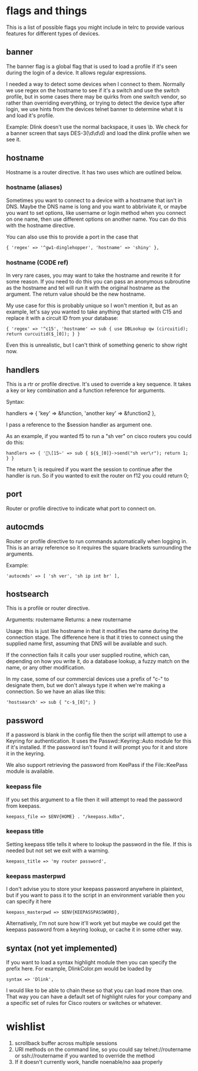 # flags and things

This is a list of possible flags you might include in telrc to provide various
features for different types of devices.

## banner

The banner flag is a global flag that is used to load a profile if it's seen
during the login of a device.  It allows regular expressions.

I needed a way to detect some devices when I connect to them.  Normally we use
regex on the hostname to see if it's a switch and use the switch profile, but
in some cases there may be quirks from one switch vendor, so rather than
overriding everything, or trying to detect the device type after login, we use
hints from the devices telnet banner to determine what it is and load it's
profile.

Example:  Dlink doesn't use the normal backspace, it uses \b.  We check for a
banner screen that says DES-3(\d\d\d) and load the dlink profile when we see
it.

## hostname

Hostname is a router directive.  It has two uses which are outlined below.

### hostname (aliases)

Sometimes you want to connect to a device with a hostname that isn't in DNS.
Maybe the DNS name is long and you want to abbriviate it, or maybe you want to
set options, like username or login method when you connect on one name, then
use different options on another name.  You can do this with the hostname
directive.

You can also use this to provide a port in the case that

    { 'regex' => '^gw1-dinglehopper', 'hostname' => 'shiny' },

### hostname (CODE ref)

In very rare cases, you may want to take the hostname and rewrite it for
some reason.  If you need to do this you can pass an anonymous subroutine
as the hostname and tel will run it with the original hostname as the
argument.  The return value should be the new hostname.

My use case for this is probably unique so I won't mention it, but as an
example, let's say you wanted to take anything that started with C15 and
replace it with a circuit ID from your database:

    { 'regex' => '^c15', 'hostname' => sub { use DBLookup qw (circuitid); return curcuitid($_[0]); } }

Even this is unrealistic, but I can't think of something generic to show right
now.

## handlers

This is a rtr or profile directive.  It's used to override a key sequence.
It takes a key or key combination and a function reference for arguments.

Syntax:

   handlers => { 'key' => \&function, 'another key' => \&function2 },


I pass a reference to the $session handler as argument one.

As an example, if you wanted f5 to run a "sh ver" on cisco routers you could
do this:

    handlers => { '\[15~' => sub { ${$_[0]}->send("sh ver\r"); return 1; } }

The return 1; is required if you want the session to continue after the
handler is run.  So if you wanted to exit the router on f12 you could return
0;

## port

Router or profile directive to indicate what port to connect on.

## autocmds

Router or profile directive to run commands automatically when logging in.
This is an array reference so it requires the square brackets surrounding the
arguments.

Example:

    'autocmds' => [ 'sh ver', 'sh ip int br' ],


## hostsearch

This is a profile or router directive.

Arguments: routername
Returns: a new routername

Usage: this is just like hostname in that it modifies the name during the
connection stage.  The difference here is that it tries to connect using the
supplied name first, assuming that DNS will be available and such.

If the connection fails it calls your user supplied routine, which can,
depending on how you write it, do a database lookup, a fuzzy match on the
name, or any other modification.

In my case, some of our commercial devices use a prefix of "c-" to designate
them, but we don't always type it when we're making a connection.  So we have
an alias like this:

    'hostsearch' => sub { "c-$_[0]"; }

## password

If a password is blank in the config file then the script will attempt to use
a Keyring for authentication.  It uses the Passwd::Keyring::Auto module for
this if it's installed.  If the password isn't found it will prompt you for it
and store it in the keyring.

We also support retrieving the password from KeePass if the File::KeePass
module is available.

### keepass file

If you set this argument to a file then it will attempt to read the password
from keepass.

    keepass_file => $ENV{HOME} . "/keepass.kdbx",

### keepass title

Setting keepass title tells it where to lookup the password in the file.  If
this is needed but not set we exit with a warning.

    keepass_title => 'my router password',

### keepass masterpwd

I don't advise you to store your keepass password anywhere in plaintext, but
if you want to pass it to the script in an environment variable then you can
specify it here

    keepass_masterpwd => $ENV{KEEPASSPASSWORD},

Alternatively, I'm not sure how it'll work yet but maybe we could get the
keepass password from a keyring lookup, or cache it in some other way.

## syntax (not yet implemented)

If you want to load a syntax highlight module then you can specify the prefix
here.  For example, DlinkColor.pm would be loaded by

    syntax => 'Dlink',

I would like to be able to chain these so that you can load more than one.
That way you can have a default set of highlight rules for your company and a
specific set of rules for Cisco routers or switches or whatever.

# wishlist

1.  scrollback buffer across multiple sessions
2.  URI methods on the command line, so you could say telnet://routername or ssh://routername if you wanted to override the method
3.  If it doesn't currently work, handle noenable/no aaa properly

